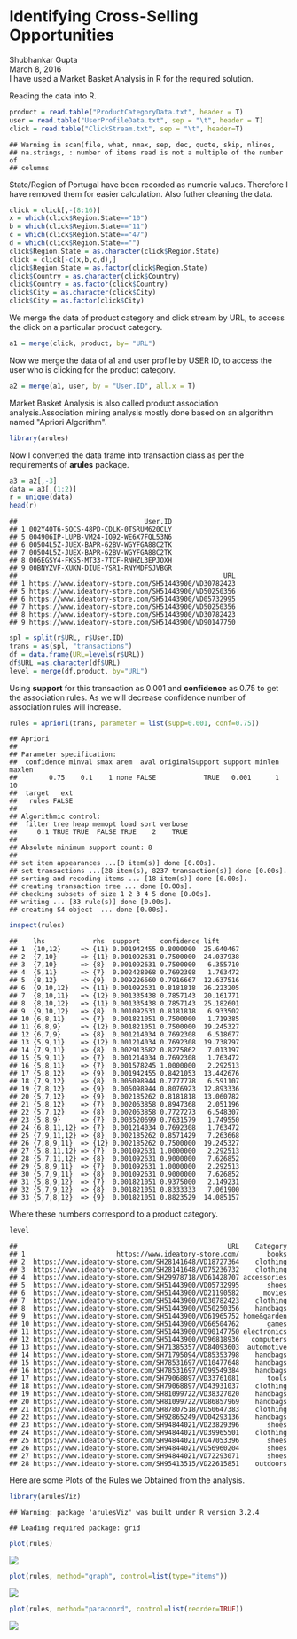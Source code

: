 # Identifying Cross-Selling Opportunities
Shubhankar Gupta  
March 8, 2016  
I have used a Market Basket Analysis in R for the required solution.

Reading the data into R.

```r
product = read.table("ProductCategoryData.txt", header = T)
user = read.table("UserProfileData.txt", sep = "\t", header = T)
click = read.table("ClickStream.txt", sep = "\t", header=T)
```

```
## Warning in scan(file, what, nmax, sep, dec, quote, skip, nlines,
## na.strings, : number of items read is not a multiple of the number of
## columns
```

State/Region of Portugal have been recorded as numeric values. Therefore I have removed them for easier calculation. Also futher cleaning the data.

```r
click = click[,-(8:16)]
x = which(click$Region.State=="10")
b = which(click$Region.State=="11")
c = which(click$Region.State=="47")
d = which(click$Region.State=="")
click$Region.State = as.character(click$Region.State)
click = click[-c(x,b,c,d),]
click$Region.State = as.factor(click$Region.State)
click$Country = as.character(click$Country)
click$Country = as.factor(click$Country)
click$City = as.character(click$City)
click$City = as.factor(click$City)
```

We merge the data of product category and click stream by URL, to access the click on a particular product category.

```r
a1 = merge(click, product, by= "URL")
```

Now we merge the data of a1 and user profile by USER ID, to access the user who is clicking for the product category.

```r
a2 = merge(a1, user, by = "User.ID", all.x = T)
```

Market Basket Analysis is also called product association analysis.Association mining analysis mostly done based on an algorithm named "Apriori Algorithm".


```r
library(arules)
```

Now I converted the data frame into transaction class as per the requirements of **arules** package.

```r
a3 = a2[,-3]
data = a3[,(1:2)]
r = unique(data)
head(r)
```

```
##                                User.ID
## 1 002Y4OT6-5QCS-48PD-CDLK-0TSRUM620CLY
## 5 004906IP-LUPB-VM24-IO92-WE6X7FQL53N6
## 6 005O4L5Z-JUEX-BAPR-62BV-WGYFGA88C2TK
## 7 005O4L5Z-JUEX-BAPR-62BV-WGYFGA88C2TK
## 8 006EGSY4-FKS5-MT33-7TCF-RNHZL3EPJOXH
## 9 00BNYZVF-XUKN-DIUE-YSR1-RNYMDFSJVBGR
##                                                    URL
## 1 https://www.ideatory-store.com/SH51443900/VD30782423
## 5 https://www.ideatory-store.com/SH51443900/VD50250356
## 6 https://www.ideatory-store.com/SH51443900/VD05732995
## 7 https://www.ideatory-store.com/SH51443900/VD50250356
## 8 https://www.ideatory-store.com/SH51443900/VD30782423
## 9 https://www.ideatory-store.com/SH51443900/VD90147750
```

```r
spl = split(r$URL, r$User.ID)
trans = as(spl, "transactions")
df = data.frame(URL=levels(r$URL))
df$URL =as.character(df$URL)
level = merge(df,product, by="URL")
```

Using **support** for this transaction as 0.001 and **confidence** as 0.75 to get the association rules. As we will decrease confidence number of association rules will increase.

```r
rules = apriori(trans, parameter = list(supp=0.001, conf=0.75))
```

```
## Apriori
## 
## Parameter specification:
##  confidence minval smax arem  aval originalSupport support minlen maxlen
##        0.75    0.1    1 none FALSE            TRUE   0.001      1     10
##  target   ext
##   rules FALSE
## 
## Algorithmic control:
##  filter tree heap memopt load sort verbose
##     0.1 TRUE TRUE  FALSE TRUE    2    TRUE
## 
## Absolute minimum support count: 8 
## 
## set item appearances ...[0 item(s)] done [0.00s].
## set transactions ...[28 item(s), 8237 transaction(s)] done [0.00s].
## sorting and recoding items ... [18 item(s)] done [0.00s].
## creating transaction tree ... done [0.00s].
## checking subsets of size 1 2 3 4 5 done [0.00s].
## writing ... [33 rule(s)] done [0.00s].
## creating S4 object  ... done [0.00s].
```

```r
inspect(rules)
```

```
##    lhs            rhs  support     confidence lift     
## 1  {10,12}     => {11} 0.001942455 0.8000000  25.640467
## 2  {7,10}      => {11} 0.001092631 0.7500000  24.037938
## 3  {7,10}      => {8}  0.001092631 0.7500000   6.355710
## 4  {5,11}      => {7}  0.002428068 0.7692308   1.763472
## 5  {8,12}      => {9}  0.009226660 0.7916667  12.637516
## 6  {9,10,12}   => {11} 0.001092631 0.8181818  26.223205
## 7  {8,10,11}   => {12} 0.001335438 0.7857143  20.161771
## 8  {8,10,12}   => {11} 0.001335438 0.7857143  25.182601
## 9  {9,10,12}   => {8}  0.001092631 0.8181818   6.933502
## 10 {6,8,11}    => {7}  0.001821051 0.7500000   1.719385
## 11 {6,8,9}     => {12} 0.001821051 0.7500000  19.245327
## 12 {6,7,9}     => {8}  0.001214034 0.7692308   6.518677
## 13 {5,9,11}    => {12} 0.001214034 0.7692308  19.738797
## 14 {7,9,11}    => {8}  0.002913682 0.8275862   7.013197
## 15 {5,9,11}    => {7}  0.001214034 0.7692308   1.763472
## 16 {5,8,11}    => {7}  0.001578245 1.0000000   2.292513
## 17 {5,8,12}    => {9}  0.001942455 0.8421053  13.442676
## 18 {7,9,12}    => {8}  0.005098944 0.7777778   6.591107
## 19 {7,8,12}    => {9}  0.005098944 0.8076923  12.893336
## 20 {5,7,12}    => {9}  0.002185262 0.8181818  13.060782
## 21 {5,8,12}    => {7}  0.002063858 0.8947368   2.051196
## 22 {5,7,12}    => {8}  0.002063858 0.7727273   6.548307
## 23 {5,8,9}     => {7}  0.003520699 0.7631579   1.749550
## 24 {6,8,11,12} => {7}  0.001214034 0.7692308   1.763472
## 25 {7,9,11,12} => {8}  0.002185262 0.8571429   7.263668
## 26 {7,8,9,11}  => {12} 0.002185262 0.7500000  19.245327
## 27 {5,8,11,12} => {7}  0.001092631 1.0000000   2.292513
## 28 {5,7,11,12} => {8}  0.001092631 0.9000000   7.626852
## 29 {5,8,9,11}  => {7}  0.001092631 1.0000000   2.292513
## 30 {5,7,9,11}  => {8}  0.001092631 0.9000000   7.626852
## 31 {5,8,9,12}  => {7}  0.001821051 0.9375000   2.149231
## 32 {5,7,9,12}  => {8}  0.001821051 0.8333333   7.061900
## 33 {5,7,8,12}  => {9}  0.001821051 0.8823529  14.085157
```

Where these numbers correspond to a product category.

```r
level
```

```
##                                                     URL    Category
## 1                       https://www.ideatory-store.com/       books
## 2  https://www.ideatory-store.com/SH28141648/VD18727364    clothing
## 3  https://www.ideatory-store.com/SH28141648/VD75236732    clothing
## 4  https://www.ideatory-store.com/SH29978718/VD61428707 accessories
## 5  https://www.ideatory-store.com/SH51443900/VD05732995       shoes
## 6  https://www.ideatory-store.com/SH51443900/VD21190582      movies
## 7  https://www.ideatory-store.com/SH51443900/VD30782423    clothing
## 8  https://www.ideatory-store.com/SH51443900/VD50250356    handbags
## 9  https://www.ideatory-store.com/SH51443900/VD61965752 home&garden
## 10 https://www.ideatory-store.com/SH51443900/VD66504762       games
## 11 https://www.ideatory-store.com/SH51443900/VD90147750 electronics
## 12 https://www.ideatory-store.com/SH51443900/VD96818936   computers
## 13 https://www.ideatory-store.com/SH71385357/VD84093603  automotive
## 14 https://www.ideatory-store.com/SH71795094/VD85353798    handbags
## 15 https://www.ideatory-store.com/SH78531697/VD10477648    handbags
## 16 https://www.ideatory-store.com/SH78531697/VD99549384    handbags
## 17 https://www.ideatory-store.com/SH79068897/VD33761081       tools
## 18 https://www.ideatory-store.com/SH79068897/VD43931037    clothing
## 19 https://www.ideatory-store.com/SH81099722/VD38327020    handbags
## 20 https://www.ideatory-store.com/SH81099722/VD86857969    handbags
## 21 https://www.ideatory-store.com/SH87807518/VD50647383    clothing
## 22 https://www.ideatory-store.com/SH92865249/VD04293136    handbags
## 23 https://www.ideatory-store.com/SH94844021/VD23829396       shoes
## 24 https://www.ideatory-store.com/SH94844021/VD39965501    clothing
## 25 https://www.ideatory-store.com/SH94844021/VD47053396       shoes
## 26 https://www.ideatory-store.com/SH94844021/VD56960204       shoes
## 27 https://www.ideatory-store.com/SH94844021/VD72293071       shoes
## 28 https://www.ideatory-store.com/SH95413515/VD22615851    outdoors
```

Here are some Plots of the Rules we Obtained from the analysis.

```r
library(arulesViz)
```

```
## Warning: package 'arulesViz' was built under R version 3.2.4
```

```
## Loading required package: grid
```

```r
plot(rules)
```

![](innop_files/figure-html/unnamed-chunk-9-1.png)

```r
plot(rules, method="graph", control=list(type="items"))
```

![](innop_files/figure-html/unnamed-chunk-9-2.png)

```r
plot(rules, method="paracoord", control=list(reorder=TRUE))
```

![](innop_files/figure-html/unnamed-chunk-9-3.png)


